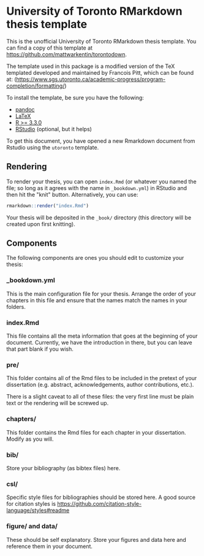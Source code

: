 # University of Toronto RMarkdown thesis template

This is the unofficial University of Toronto RMarkdown thesis template. You 
can find a copy of this template at https://github.com/mattwarkentin/torontodown.

The template used in this package is a modified version of the TeX templated developed and maintained by Francois Pitt, which can be found at: (https://www.sgs.utoronto.ca/academic-progress/program-completion/formatting/)

To install the template, be sure you have the following:

 - [pandoc][0]
 - [LaTeX][1]
 - [R >= 3.3.0][2]
 - [RStudio][3] (optional, but it helps)

To get this document, you have opened a new Rmarkdown document from Rstudio
using the `utoronto` template.

## Rendering

To render your thesis, you can open `index.Rmd` (or whatever you named the file; so long as it agrees with the name in `_bookdown.yml`) in RStudio and then hit the
"knit" button. Alternatively, you can use:

```r
rmarkdown::render("index.Rmd")
```

Your thesis will be deposited in the `_book/` directory (this directory will be created upon first knitting).

## Components

The following components are ones you should edit to customize your thesis:

### _bookdown.yml

This is the main configuration file for your thesis. Arrange the order of your
chapters in this file and ensure that the names match the names in your folders.

### index.Rmd

This file contains all the meta information that goes at the beginning of your
document. Currently, we have the introduction in there, but you can leave that
part blank if you wish. 

### pre/

This folder contains all of the Rmd files to be included in the pretext of your
dissertation (e.g. abstract, acknowledgements, author contributions, etc.).

There is a slight caveat to all of these files: the very first line must be 
plain text or the rendering will be screwed up.

### chapters/

This folder contains the Rmd files for each chapter in your dissertation. Modify
as you will.

### bib/

Store your bibliography (as bibtex files) here.

### csl/

Specific style files for bibliographies should be stored here. A good source for
citation styles is https://github.com/citation-style-language/styles#readme

### figure/ and data/

These should be self explanatory. Store your figures and data here and reference
them in your document. 


 [0]: http://pandoc.org/
 [1]: https://www.latex-project.org/get/
 [2]: https://r-project.org
 [3]: https://rstudio.org
